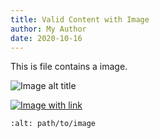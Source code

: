 ```yaml
---
title: Valid Content with Image
author: My Author
date: 2020-10-16
---
```

This is file contains a image.

![Image alt title](/path/to/image.png)

[![Image with link](/path/to/link.png)](https://example.com/link.png)

```{image} {filename}/path/to/image.png
:alt: path/to/image
```

